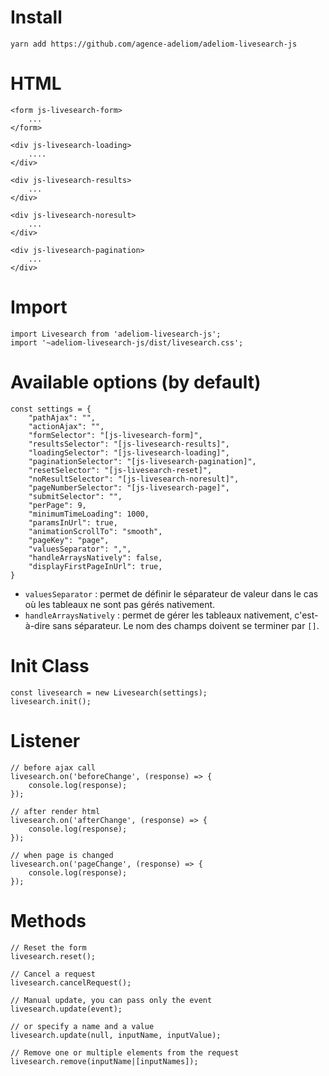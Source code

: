 # Install
```
yarn add https://github.com/agence-adeliom/adeliom-livesearch-js
```

# HTML

```
<form js-livesearch-form>
    ...
</form>

<div js-livesearch-loading>
    ....
</div>

<div js-livesearch-results>
    ...
</div>

<div js-livesearch-noresult>
    ...
</div>

<div js-livesearch-pagination>
    ...
</div>
```

# Import
```
import Livesearch from 'adeliom-livesearch-js';
import '~adeliom-livesearch-js/dist/livesearch.css';
```

# Available options (by default)

```
const settings = {
    "pathAjax": "",
    "actionAjax": "",
    "formSelector": "[js-livesearch-form]",
    "resultsSelector": "[js-livesearch-results]",
    "loadingSelector": "[js-livesearch-loading]",
    "paginationSelector": "[js-livesearch-pagination]",
    "resetSelector": "[js-livesearch-reset]",
    "noResultSelector": "[js-livesearch-noresult]",
    "pageNumberSelector": "[js-livesearch-page]",
    "submitSelector": "",
    "perPage": 9,
    "minimumTimeLoading": 1000,
    "paramsInUrl": true,
    "animationScrollTo": "smooth",
    "pageKey": "page",
    "valuesSeparator": ",",
    "handleArraysNatively": false,
    "displayFirstPageInUrl": true,
}
```

* `valuesSeparator` : permet de définir le séparateur de valeur dans le cas où les tableaux ne sont pas gérés nativement.
* `handleArraysNatively` : permet de gérer les tableaux nativement, c'est-à-dire sans séparateur. Le nom des champs doivent se terminer par `[]`.

# Init Class

```
const livesearch = new Livesearch(settings);
livesearch.init();
```

# Listener
```
// before ajax call
livesearch.on('beforeChange', (response) => {
    console.log(response);
});

// after render html
livesearch.on('afterChange', (response) => {
    console.log(response);
});

// when page is changed
livesearch.on('pageChange', (response) => {
    console.log(response);
});
```

# Methods
```
// Reset the form
livesearch.reset();

// Cancel a request
livesearch.cancelRequest();

// Manual update, you can pass only the event
livesearch.update(event);

// or specify a name and a value
livesearch.update(null, inputName, inputValue);

// Remove one or multiple elements from the request
livesearch.remove(inputName|[inputNames]);
```

